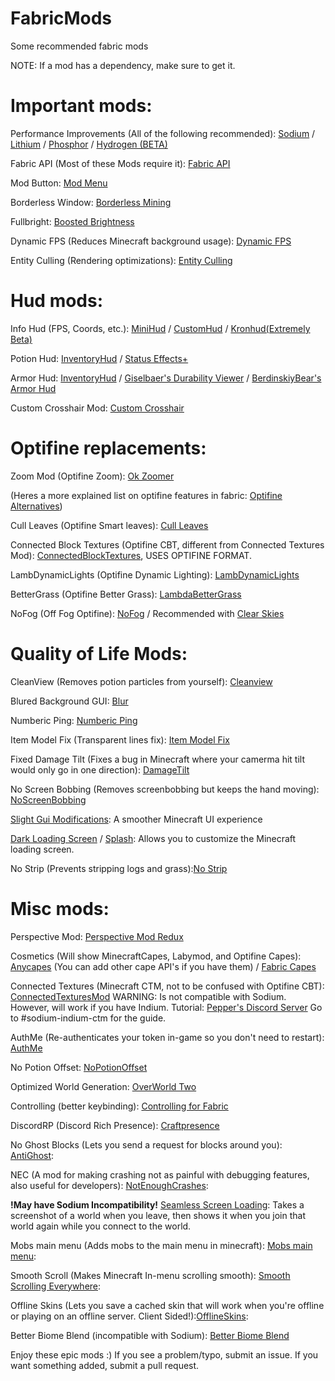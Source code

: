 # FabricMods
Some recommended fabric mods

NOTE: If a mod has a dependency, make sure to get it.

# Important mods:

Performance Improvements (All of the following recommended): [Sodium](https://www.curseforge.com/minecraft/mc-mods/sodium) / [Lithium](https://www.curseforge.com/minecraft/mc-mods/lithium) / [Phosphor](https://www.curseforge.com/minecraft/mc-mods/phosphor) / [Hydrogen (BETA)](https://github.com/jellysquid3/hydrogen-fabric/releases)

Fabric API (Most of these Mods require it): [Fabric API](https://www.curseforge.com/minecraft/mc-mods/fabric-api)

Mod Button: [Mod Menu](https://www.curseforge.com/minecraft/mc-mods/modmenu)

Borderless Window: [Borderless Mining](https://www.curseforge.com/minecraft/mc-mods/borderless-mining)

Fullbright: [Boosted Brightness](https://www.curseforge.com/minecraft/mc-mods/boosted-brightness)

Dynamic FPS (Reduces Minecraft background usage): [Dynamic FPS](https://www.curseforge.com/minecraft/mc-mods/dynamic-fps)

Entity Culling (Rendering optimizations): [Entity Culling](https://www.curseforge.com/minecraft/mc-mods/entityculling)

# Hud mods:

Info Hud (FPS, Coords, etc.): [MiniHud](https://www.curseforge.com/minecraft/mc-mods/minihud) / [CustomHud](https://www.curseforge.com/minecraft/mc-mods/customhud) / [Kronhud(Extremely Beta)](https://www.curseforge.com/minecraft/mc-mods/kronhud)

Potion Hud: [InventoryHud](https://www.curseforge.com/minecraft/mc-mods/inventory-hud-forge) / [Status Effects+](https://www.curseforge.com/minecraft/mc-mods/huddons-status-effects)

Armor Hud: [InventoryHud](https://www.curseforge.com/minecraft/mc-mods/inventory-hud-forge) / [Giselbaer's Durability Viewer](https://www.curseforge.com/minecraft/mc-mods/giselbaers-durability-viewer) / [BerdinskiyBear's Armor Hud](https://www.curseforge.com/minecraft/mc-mods/berdinskiybears-armor-hud)

Custom Crosshair Mod: [Custom Crosshair](https://www.curseforge.com/minecraft/mc-mods/custom-crosshair-mod)

# Optifine replacements:

Zoom Mod (Optifine Zoom): [Ok Zoomer](https://www.curseforge.com/minecraft/mc-mods/ok-zoomer)

(Heres a more explained list on optifine features in fabric: [Optifine Alternatives](https://gist.github.com/LambdAurora/1f6a4a99af374ce500f250c6b42e8754))

Cull Leaves (Optifine Smart leaves): [Cull Leaves](https://www.curseforge.com/minecraft/mc-mods/cull-leaves)

Connected Block Textures (Optifine CBT, different from Connected Textures Mod): [ConnectedBlockTextures](https://www.curseforge.com/minecraft/mc-mods/connected-block-textures), USES OPTIFINE FORMAT.

LambDynamicLights (Optifine Dynamic Lighting): [LambDynamicLights](https://www.curseforge.com/minecraft/mc-mods/lambdynamiclights)

BetterGrass (Optifine Better Grass): [LambdaBetterGrass](https://www.curseforge.com/minecraft/mc-mods/lambdabettergrass)

NoFog (Off Fog Optifine): [NoFog](https://www.curseforge.com/minecraft/mc-mods/nofog) / Recommended with [Clear Skies](https://www.curseforge.com/minecraft/mc-mods/clear-skies)

# Quality of Life Mods:

CleanView (Removes potion particles from yourself): [Cleanview](https://www.curseforge.com/minecraft/mc-mods/cleanview-fabric)

Blured Background GUI: [Blur](https://www.curseforge.com/minecraft/mc-mods/blur-fabric)

Numberic Ping: [Numberic Ping](https://www.curseforge.com/minecraft/mc-mods/numericping)

Item Model Fix (Transparent lines fix): [Item Model Fix](https://www.curseforge.com/minecraft/mc-mods/item-model-fix)

Fixed Damage Tilt (Fixes a bug in Minecraft where your camerma hit tilt would only go in one direction): [DamageTilt](https://www.curseforge.com/minecraft/mc-mods/damage-tilt)

No Screen Bobbing (Removes screenbobbing but keeps the hand moving): [NoScreenBobbing](https://www.curseforge.com/minecraft/mc-mods/no-screen-bobbing)

[Slight Gui Modifications](https://www.curseforge.com/minecraft/mc-mods/slight-gui-modifications): A smoother Minecraft UI experience

[Dark Loading Screen](https://www.curseforge.com/minecraft/mc-mods/dark-loading-screen) / [Splash](https://www.curseforge.com/minecraft/mc-mods/splash): Allows you to customize the Minecraft loading screen.

No Strip (Prevents stripping logs and grass):[No Strip](https://www.curseforge.com/minecraft/mc-mods/no-strip)

# Misc mods:

Perspective Mod: [Perspective Mod Redux](https://www.curseforge.com/minecraft/mc-mods/perspective-mod-redux)

Cosmetics (Will show MinecraftCapes, Labymod, and Optifine Capes): [Anycapes](https://www.curseforge.com/minecraft/mc-mods/anycapes) (You can add other cape API's if you have them) / [Fabric Capes](https://www.curseforge.com/minecraft/mc-mods/capes)

Connected Textures (Minecraft CTM, not to be confused with Optifine CBT): [ConnectedTexturesMod](https://www.curseforge.com/minecraft/mc-mods/ctm-fabric) WARNING: Is not compatible with Sodium. However, will work if you have Indium. Tutorial: [Pepper's Discord Server](https://discord.gg/7rnTYXu) Go to #sodium-indium-ctm for the guide.

AuthMe (Re-authenticates your token in-game so you don't need to restart): [AuthMe](https://www.curseforge.com/minecraft/mc-mods/auth-me)

No Potion Offset: [NoPotionOffset](https://www.curseforge.com/minecraft/mc-mods/no-potion-offset)

Optimized World Generation: [OverWorld Two](https://www.curseforge.com/minecraft/mc-mods/overworld-two)

Controlling (better keybinding): [Controlling for Fabric](https://www.curseforge.com/minecraft/mc-mods/controlling-for-fabric)

DiscordRP (Discord Rich Presence): [Craftpresence](https://www.curseforge.com/minecraft/mc-mods/craftpresence)

No Ghost Blocks (Lets you send a request for blocks around you): [AntiGhost](https://www.curseforge.com/minecraft/mc-mods/antighost): 

NEC (A mod for making crashing not as painful with debugging features, also useful for developers): [NotEnoughCrashes](https://www.curseforge.com/minecraft/mc-mods/not-enough-crashes): 

**!May have Sodium Incompatibility!** [Seamless Screen Loading](https://www.curseforge.com/minecraft/mc-mods/seamless-loading-screen): Takes a screenshot of a world when you leave, then shows it when you join that world again while you connect to the world.

Mobs main menu (Adds mobs to the main menu in minecraft): [Mobs main menu](https://www.curseforge.com/minecraft/mc-mods/mobs-main-menu):

Smooth Scroll (Makes Minecraft In-menu scrolling smooth): [Smooth Scrolling Everywhere](https://www.curseforge.com/minecraft/mc-mods/smooth-scrolling-everywhere-fabric): 

Offline Skins (Lets you save a cached skin that will work when you're offline or playing on an offline server. Client Sided!):[OfflineSkins](https://www.curseforge.com/minecraft/mc-mods/offlineskins-fabric): 

Better Biome Blend (incompatible with Sodium): [Better Biome Blend](https://www.curseforge.com/minecraft/mc-mods/better-biome-blend)

Enjoy these epic mods :)
If you see a problem/typo, submit an issue.
If you want something added, submit a pull request.
